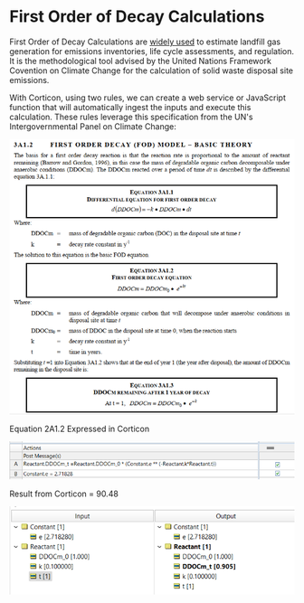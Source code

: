 # First Order of Decay Calculations 

First Order of Decay Calculations are [widely used](https://pubmed.ncbi.nlm.nih.gov/27332778/) to estimate landfill gas generation for emissions inventories, life cycle assessments, and regulation. It is the methodological tool advised by the United Nations Framework Covention on Climate Change for the calculation of solid waste disposal site emissions. 


With Corticon, using two rules, we can create a web service or JavaScript function that will automatically ingest the inputs and execute this calculation. These rules leverage this specification from the UN's Intergovernmental Panel on Climate Change:

![Alt text](images/sshot-49.png)

Equation 2A1.2 Expressed in Corticon
 
![Alt text](images/2A1.2.png)

Result from Corticon = 90.48 

![Alt text](images/Picture3.png)